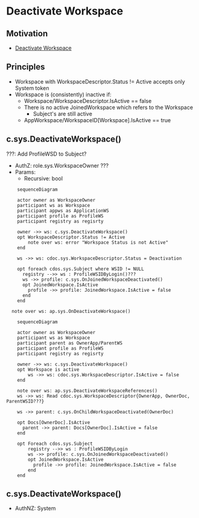 # Deactivate Workspace

## Motivation

- [Deactivate Workspace](https://github.com/voedger/voedger/issues/53)


## Principles

- Workspace with WorkspaceDescriptor.Status != Active accepts only System token
- Workspace is (consistently) inactive if:
  - Workspace/WorkspaceDescriptor.IsActive == false
  - There is no active JoinedWorkspace which refers to the Workspace
    - Subject's are still active
  - AppWorkspace/WorkspaceID[Workspace].IsActive == true

## c.sys.DeactivateWorkspace()

???: Add ProfileWSD to Subject?

- AuthZ: role.sys.WorkspaceOwner ???
- Params: 
  - Recursive: bool

```mermaid
    sequenceDiagram
    
    actor owner as WorkspaceOwner
    participant ws as Workspace
    participant appws as ApplicationWS
    participant profile as ProfileWS
    participant registry as regisrty

    owner ->> ws: c.sys.DeactivateWorkspace()
    opt WorkspaceDescriptor.Status != Active
        note over ws: error "Workspace Status is not Active"
    end

    ws ->> ws: cdoc.sys.WorkspaceDescriptor.Status = Deactivation

    opt foreach cdos.sys.Subject where WSID != NULL  
      registry -->> ws : ProfileWSIDByLogin()???
      ws ->> profile: c.sys.OnJoinedWorkspaceDeactivated()
      opt JoinedWorkspace.IsActive
        profile ->> profile: JoinedWorkspace.IsActive = false
      end
    end

  note over ws: ap.sys.OnDeactivateWorkspace()

```


```mermaid
    sequenceDiagram
    
    actor owner as WorkspaceOwner
    participant ws as Workspace
    participant parent as OwnerApp/ParentWS
    participant profile as ProfileWS
    participant registry as regisrty

    owner ->> ws: c.sys.DeactivateWorkspace()
    opt Workspace is active
        ws ->> ws: cdoc.sys.WorkspaceDescriptor.IsActive = false
    end

    note over ws: ap.sys.DeactivateWorkspaceReferences()
    ws ->> ws: Read cdoc.sys.WorkspaceDescriptor{OwnerApp, OwnerDoc, ParentWSID???}

    ws ->> parent: c.sys.OnChildWorkspaceDeactivated(OwnerDoc)

    opt Docs[OwnerDoc].IsActive
      parent ->> parent: Docs[OwnerDoc].IsActive = false
    end

    opt Foreach cdos.sys.Subject    
        registry -->> ws : ProfileWSIDByLogin
        ws ->> profile: c.sys.OnJoinedWorkspaceDeactivated()
        opt JoinedWorkspace.IsActive
          profile ->> profile: JoinedWorkspace.IsActive = false
        end
    end
```

## c.sys.DeactivateWorkspace()

- AuthNZ: System


